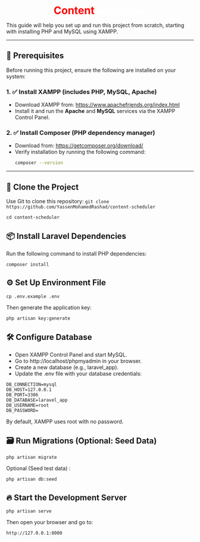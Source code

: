 <p align="center"><a href="https://laravel.com" style="font-size: 2em; font-weight: bold; text-decoration: none; color: white" target="_blank">
<span style="color: red">Content</span>Schedular
</a></p>

This guide will help you set up and run this project from scratch, starting with installing PHP and MySQL using XAMPP.

---

## 🧰 Prerequisites

Before running this project, ensure the following are installed on your system:

### 1. ✅ Install XAMPP (includes PHP, MySQL, Apache)
- Download XAMPP from: https://www.apachefriends.org/index.html
- Install it and run the **Apache** and **MySQL** services via the XAMPP Control Panel.

### 2. ✅ Install Composer (PHP dependency manager)
- Download from: https://getcomposer.org/download/
- Verify installation by running the following command:
  ```bash
  composer --version
  ```
---

## 📁 Clone the Project
Use Git to clone this repository:
``` git clone https://github.com/YassenMohamedRashad/content-scheduler ```
```
cd content-scheduler
```
## 📦 Install Laravel Dependencies
Run the following command to install PHP dependencies:
```
composer install
```
## ⚙️ Set Up Environment File
```
cp .env.example .env
```
Then generate the application key:
```
php artisan key:generate
```
## 🛠 Configure Database
- Open XAMPP Control Panel and start MySQL.
- Go to http://localhost/phpmyadmin in your browser.
- Create a new database (e.g., laravel_app).
- Update the .env file with your database credentials:
```
DB_CONNECTION=mysql
DB_HOST=127.0.0.1
DB_PORT=3306
DB_DATABASE=laravel_app
DB_USERNAME=root
DB_PASSWORD=
```
By default, XAMPP uses root with no password.

## 🗃️ Run Migrations (Optional: Seed Data)
```
php artisan migrate
```
Optional (Seed test data) :
```
php artisan db:seed
```
## 🔥 Start the Development Server
```
php artisan serve
```
Then open your browser and go to:
```
http://127.0.0.1:8000
```
